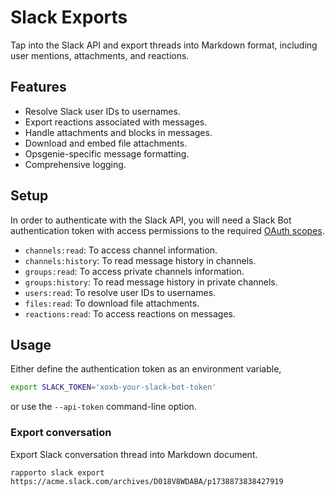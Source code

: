 # Slack Exports

Tap into the Slack API and export threads into Markdown format,
including user mentions, attachments, and reactions.

## Features

- Resolve Slack user IDs to usernames.
- Export reactions associated with messages.
- Handle attachments and blocks in messages.
- Download and embed file attachments.
- Opsgenie-specific message formatting.
- Comprehensive logging.

## Setup

In order to authenticate with the Slack API, you will need a Slack Bot
authentication token with access permissions to the required [OAuth scopes].

- `channels:read`: To access channel information.
- `channels:history`: To read message history in channels.
- `groups:read`: To access private channels information.
- `groups:history`: To read message history in private channels.
- `users:read`: To resolve user IDs to usernames.
- `files:read`: To download file attachments.
- `reactions:read`: To access reactions on messages.

## Usage

Either define the authentication token as an environment variable,
```bash
export SLACK_TOKEN='xoxb-your-slack-bot-token'
```
or use the `--api-token` command-line option.

### Export conversation

Export Slack conversation thread into Markdown document.
```shell
rapporto slack export https://acme.slack.com/archives/D018V8WDABA/p1738873838427919
```


[OAuth scopes]: https://api.slack.com/authentication/oauth-v2#scopes
